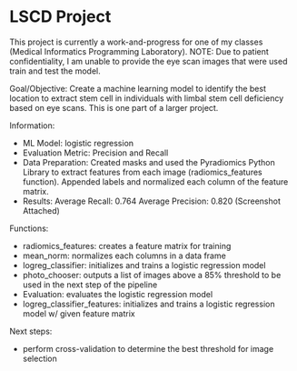 # LSCD Project
This project is currently a work-and-progress for one of my classes (Medical Informatics Programming Laboratory).
NOTE: Due to patient confidentiality, I am unable to provide the eye scan images that were used train and test the model.

Goal/Objective: Create a machine learning model to identify the best location to extract stem cell in individuals with limbal stem cell deficiency based on eye scans. This is one part of a larger project.

Information:
- ML Model: logistic regression
- Evaluation Metric: Precision and Recall 
- Data Preparation: Created masks and used the Pyradiomics Python Library to extract features from each image (radiomics_features function). Appended labels and normalized each column of the feature matrix. 
- Results: Average Recall: 0.764 Average Precision: 0.820 (Screenshot Attached)

Functions:
- radiomics_features: creates a feature matrix for training
- mean_norm: normalizes each columns in a data frame
- logreg_classifier: initializes and trains a logistic regression model
- photo_chooser: outputs a list of images above a 85% threshold to be used in the next step of the pipeline
- Evaluation: evaluates the logistic regression model
- logreg_classifier_features:  initializes and trains a logistic regression model w/ given feature matrix

Next steps:
- perform cross-validation to determine the best threshold for image selection
